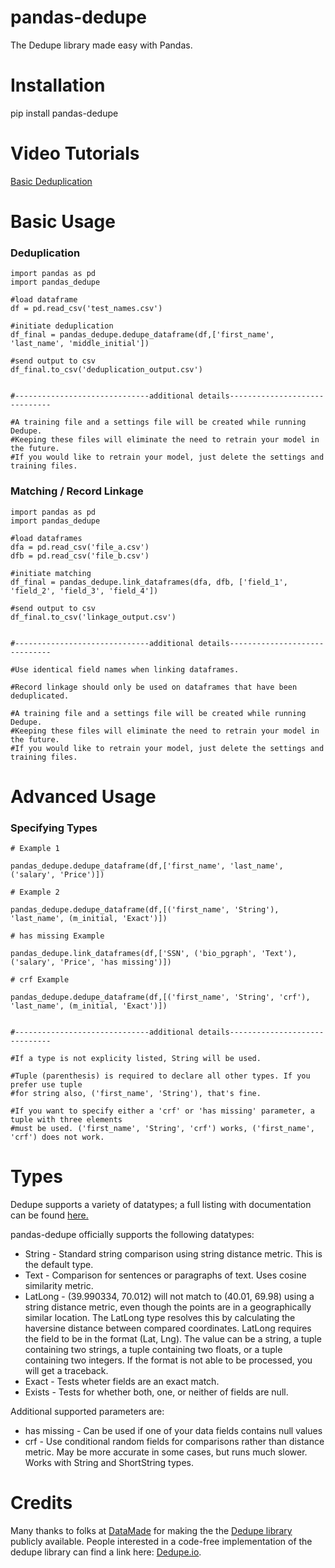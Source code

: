 # pandas-dedupe
The Dedupe library made easy with Pandas.

# Installation

pip install pandas-dedupe

# Video Tutorials

[Basic Deduplication](https://www.youtube.com/watch?v=lCFEzRaqoJA)

# Basic Usage

### Deduplication

    import pandas as pd
    import pandas_dedupe

    #load dataframe
    df = pd.read_csv('test_names.csv')

    #initiate deduplication
    df_final = pandas_dedupe.dedupe_dataframe(df,['first_name', 'last_name', 'middle_initial'])

    #send output to csv
    df_final.to_csv('deduplication_output.csv')
    
    
    #------------------------------additional details------------------------------

    #A training file and a settings file will be created while running Dedupe. 
    #Keeping these files will eliminate the need to retrain your model in the future. 
    #If you would like to retrain your model, just delete the settings and training files.

### Matching / Record Linkage

    import pandas as pd
    import pandas_dedupe

    #load dataframes
    dfa = pd.read_csv('file_a.csv')
    dfb = pd.read_csv('file_b.csv')
    
    #initiate matching
    df_final = pandas_dedupe.link_dataframes(dfa, dfb, ['field_1', 'field_2', 'field_3', 'field_4'])

    #send output to csv
    df_final.to_csv('linkage_output.csv')
    
    
    #------------------------------additional details------------------------------
    
    #Use identical field names when linking dataframes.
    
    #Record linkage should only be used on dataframes that have been deduplicated.
       
    #A training file and a settings file will be created while running Dedupe. 
    #Keeping these files will eliminate the need to retrain your model in the future. 
    #If you would like to retrain your model, just delete the settings and training files.
    
# Advanced Usage
    
### Specifying Types

    # Example 1

    pandas_dedupe.dedupe_dataframe(df,['first_name', 'last_name', ('salary', 'Price')])
    
    # Example 2

    pandas_dedupe.dedupe_dataframe(df,[('first_name', 'String'), 'last_name', (m_initial, 'Exact')])
    
    # has missing Example

    pandas_dedupe.link_dataframes(df,['SSN', ('bio_pgraph', 'Text'), ('salary', 'Price', 'has missing')])
    
    # crf Example
    
    pandas_dedupe.dedupe_dataframe(df,[('first_name', 'String', 'crf'), 'last_name', (m_initial, 'Exact')])
    
    
    #------------------------------additional details------------------------------
    
    #If a type is not explicity listed, String will be used.
    
    #Tuple (parenthesis) is required to declare all other types. If you prefer use tuple
    #for string also, ('first_name', 'String'), that's fine.
    
    #If you want to specify either a 'crf' or 'has missing' parameter, a tuple with three elements
    #must be used. ('first_name', 'String', 'crf') works, ('first_name', 'crf') does not work.
        
# Types

Dedupe supports a variety of datatypes; a full listing with documentation can be found [here.](https://docs.dedupe.io/en/latest/Variable-definition.html#)

pandas-dedupe officially supports the following datatypes:
* String - Standard string comparison using string distance metric. This is the default type.
* Text - Comparison for sentences or paragraphs of text. Uses cosine similarity metric.
* LatLong - (39.990334, 70.012) will not match to (40.01, 69.98) using a string distance
metric, even though the points are in a geographically similar location. The LatLong type resolves
 this by calculating the haversine distance between compared coordinates. LatLong requires
 the field to be in the format (Lat, Lng). The value can be a string, a tuple containing two
 strings, a tuple containing two floats, or a tuple containing two integers. If the format
 is not able to be processed, you will get a traceback.
* Exact - Tests wheter fields are an exact match.
* Exists - Tests for whether both, one, or neither of fields are null.

Additional supported parameters are:
* has missing - Can be used if one of your data fields contains null values
* crf - Use conditional random fields for comparisons rather than distance metric. May be more
accurate in some cases, but runs much slower. Works with String and ShortString types.

# Credits

Many thanks to folks at [DataMade](https://datamade.us/) for making the the [Dedupe library](https://github.com/dedupeio/dedupe) publicly available. People interested in a code-free implementation of the dedupe library can find a link here: [Dedupe.io](https://dedupe.io/pricing/).

